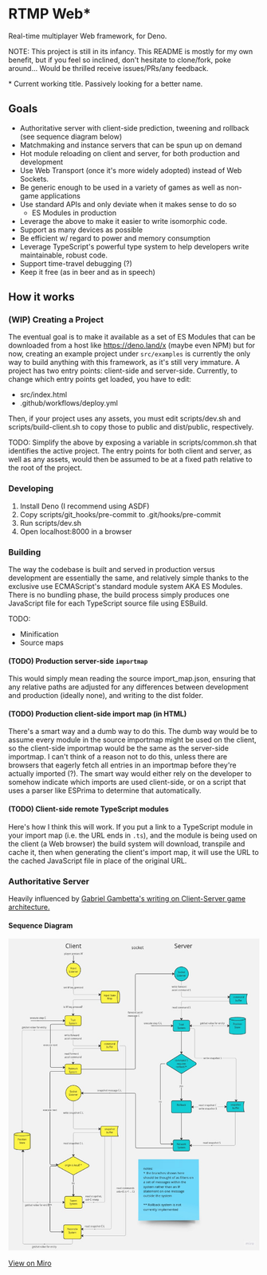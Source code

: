 
# RTMP Web*

Real-time multiplayer Web framework, for Deno.

NOTE: This project is still in its infancy. This README is mostly for my own benefit, but if you feel so inclined, don't hesitate to clone/fork, poke around... Would be thrilled receive issues/PRs/any feedback.

\* Current working title. Passively looking for a better name.

## Goals

- Authoritative server with client-side prediction, tweening and rollback (see sequence diagram below)
- Matchmaking and instance servers that can be spun up on demand
- Hot module reloading on client and server, for both production and development
- Use Web Transport (once it's more widely adopted) instead of Web Sockets.
- Be generic enough to be used in a variety of games as well as non-game applications
- Use standard APIs and only deviate when it makes sense to do so
  - ES Modules in production
- Leverage the above to make it easier to write isomorphic code.
- Support as many devices as possible
- Be efficient w/ regard to power and memory consumption
- Leverage TypeScript's powerful type system to help developers write maintainable, robust code.
- Support time-travel debugging (?)
- Keep it free (as in beer and as in speech)

## How it works

### (WIP) Creating a Project

The eventual goal is to make it available as a set of ES Modules that can be downloaded from a host like <https://deno.land/x> (maybe even NPM) but for now, creating an example project under `src/examples` is currently the only way to build anything with this framework, as it's still very immature. A project has two entry points: client-side and server-side. Currently, to change which entry points get loaded, you have to edit:

- src/index.html
- .github/workflows/deploy.yml

Then, if your project uses any assets, you must edit scripts/dev.sh and scripts/build-client.sh to copy those to public and dist/public, respectively.

TODO: Simplify the above by exposing a variable in scripts/common.sh that identifies the active project. The entry points for both client and server, as well as any assets, would then be assumed to be at a fixed path relative to the root of the project.

### Developing

1. Install Deno (I recommend using ASDF)
1. Copy scripts/git_hooks/pre-commit to .git/hooks/pre-commit
2. Run scripts/dev.sh
3. Open localhost:8000 in a browser

### Building

The way the codebase is built and served in production versus development are essentially the same, and relatively simple thanks to the exclusive use ECMAScript's standard module system AKA ES Modules. There is no bundling phase, the build process simply produces one JavaScript file for each TypeScript source file using ESBuild.

TODO:
- Minification
- Source maps

#### (TODO) Production server-side `importmap`

This would simply mean reading the source import_map.json, ensuring that any relative paths are adjusted for any differences between development and production (ideally none), and writing to the dist folder.

#### (TODO) Production client-side import map (in HTML)

There's a smart way and a dumb way to do this. The dumb way would be to assume every module in the source importmap might be used on the client, so the client-side importmap would be the same as the server-side importmap. I can't think of a reason not to do this, unless there are browsers that eagerly fetch all entries in an importmap before they're actually imported (?). The smart way would either rely on the developer to somehow indicate which imports are used client-side, or on a script that uses a parser like ESPrima to determine that automatically.

#### (TODO) Client-side remote TypeScript modules

Here's how I think this will work. If you put a link to a TypeScript module in your import map (i.e. the URL ends in `.ts`), and the module is being used on the client (a Web browser) the build system will download, transpile and cache it, then when generating the client's import map, it will use the URL to the cached JavaScript file in place of the original URL.

### Authoritative Server

Heavily influenced by [Gabriel Gambetta's writing on Client-Server game architecture.](https://www.gabrielgambetta.com/client-server-game-architecture.html)

#### Sequence Diagram

![Authoritative Server Sequence Diagram](./auth_server_seq_diagram.jpg)

[View on Miro](https://miro.com/app/board/uXjVMZ4l_4o=/?share_link_id=837242552602)
